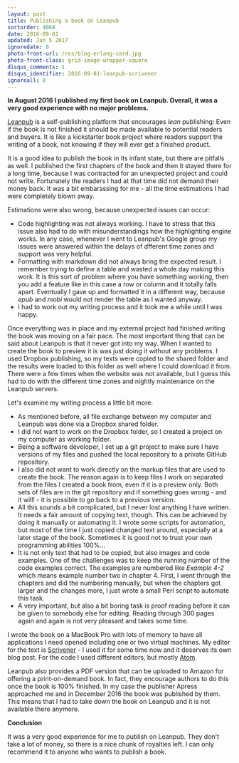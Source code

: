 ```yaml
---
layout: post
title: Publishing a book on Leanpub
sortorder: 4068
date: 2016-09-01
updated: Jan 5 2017
ignoredate: 0
photo-front-url: /res/blog-erlang-card.jpg
photo-front-class: grid-image-wrapper-square
disqus_comments: 1
disqus_identifier: 2016-09-01-leanpub-scrivener
ignoreall: 0
---
```


**In August 2016 I published my first book on Leanpub. Overall, it was a very good experience with no major problems.**

[Leanpub](https://leanpub.com) is a self-publishing platform that encourages *lean* publishing: Even if the book is not finished it should be made available to potential readers and buyers. It is like a kickstarter book project where readers support the writing of a book, not knowing if they will ever get a finished product.

It is a good idea to publish the book in its infant state, but there are pitfalls as well. I published the first chapters of the book and then it stayed there for a long time, because I was contracted for an unexpected project and could not write. Fortunately the readers I had at that time did not demand their money back. It was a bit embarassing for me - all the time estimations I had were completely blown away.

Estimations were also wrong, because unexpected issues can occur:

* Code highlighting was not always working. I have to stress that this issue also had to do with misunderstandings how the highlighting engine works. In any case, whenever I went to Leanpub's Google group my issues were answered within the delays of dfferent time zones and support was very helpful.
* Formatting with markdown did not always bring the expected result. I remember trying to define a table and wasted a whole day making this work. It is this sort of problem where you have something working, then you add a feature like in this case a row or column and it totally falls apart. Eventually I gave up and formatted it in a different way, because *epub* and *mobi* would not render the table as I wanted anyway.
* I had to work out my writing process and it took me a while until I was happy.

Once everything was in place and my external project had finished writing the book was moving on a fair pace. The most important thing that can be said about Leanpub is that it never got into my way. When I wanted to create the book to preview it is was just doing it without any problems. I used Dropbox publishing, so my texts were copied to the shared folder and the results were loaded to this folder as well where I could download it from. There were a few times when the website was not available, but I guess this had to do with the different time zones and nightly maintenance on the Leanpub servers.

Let's examine my writing process a little bit more:

* As mentioned before, all file exchange between my computer and Leanpub was done via a Dropbox shared folder.
* I did not want to work on the Dropbox folder, so I created a project on my computer as working folder.
* Being a software developer, I set up a git project to make sure I have versions of my files and pushed the local repository to a private GitHub repository.
* I also did not want to work directly on the markup files that are used to create the book. The reason again is to keep files I work on separated from the files I created a book from, even if it is a preview only. Both sets of files are in the git repository and if something goes wrong - and it will! - it is possible to go back to a previous version.
* All this sounds a bit complicated, but I never lost anything I have written. It needs a fair amount of copying text, though. This can be achieved by doing it manually or automating it. I wrote some scripts for automation, but most of the time I just copied changed text around, especially at a later stage of the book. Sometimes it is good not to trust your own programming abilities 100%...
* It is not only text that had to be copied, but also images and code examples. One of the challenges was to keep the running number of the code examples correct. The examples are numbered like *Example 4-2* which means example number two in chapter 4. First, I went through the chapters and did the numbering manually, but when the chapters got larger and the changes more, I just wrote a small Perl script to automate this task.
* A very important, but also a bit boring task is proof reading before it can be given to somebody else for editing. Reading through 300 pages again and again is not very pleasant and takes some time.

I wrote the book on a MacBook Pro with lots of memory to have all applications I need opened including one or two virtual machines. My editor for the text is [Scrivener](https://www.literatureandlatte.com/scrivener.php) - I used it for some time now and it deserves its own blog post. For the code I used different editors, but mostly [Atom](https://atom.io/).

Leanpub also provides a PDF version that can be uploaded to Amazon for offering a print-on-demand book. In fact, they encourage authors to do this once the book is 100% finished. In my case the publisher Apress approached me and in December 2016 the book was published by them. This means that I had to take down the book on Leanpub and it is not available there anymore.

**Conclusion**

It was a very good experience for me to publish on Leanpub. They don't take a lot of money, so there is a nice chunk of royalties left. I can only recommend it to anyone who wants to publish a book.
